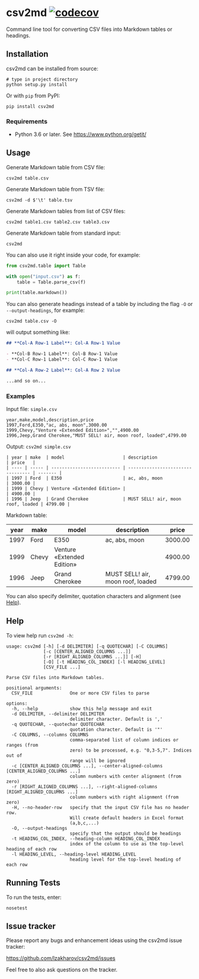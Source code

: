 # csv2md  [![codecov](https://codecov.io/gh/lzakharov/csv2md/graph/badge.svg?token=bqqWCT4BNo)](https://codecov.io/gh/lzakharov/csv2md)

Command line tool for converting CSV files into Markdown tables or headings.

## Installation

csv2md can be installed from source:

```commandline
# type in project directory
python setup.py install
```

Or with `pip` from PyPI:
```commandline
pip install csv2md
```

### Requirements

- Python 3.6 or later. See https://www.python.org/getit/

## Usage

Generate Markdown table from CSV file:

```commandline
csv2md table.csv
```

Generate Markdown table from TSV file:

```commandline
csv2md -d $'\t' table.tsv
```

Generate Markdown tables from list of CSV files:

```commandline
csv2md table1.csv table2.csv table3.csv
```

Generate Markdown table from standard input:

```commandline
csv2md
```

You can also use it right inside your code, for example:

```python
from csv2md.table import Table

with open("input.csv") as f:
    table = Table.parse_csv(f)

print(table.markdown())
```

You can also generate headings instead of a table by including the flag `-O` or `--output-headings`, for example:

```commandline
csv2md table.csv -O
```

will output something like:

```md
## **Col-A Row-1 Label**: Col-A Row-1 Value

- **Col-B Row-1 Label**: Col-B Row-1 Value
- **Col-C Row-1 Label**: Col-C Row-1 Value

## **Col-A Row-2 Label**: Col-A Row 2 Value

...and so on...
```

### Examples

Input file: `simple.csv`

```
year,make,model,description,price
1997,Ford,E350,"ac, abs, moon",3000.00
1999,Chevy,"Venture «Extended Edition»","",4900.00
1996,Jeep,Grand Cherokee,"MUST SELL! air, moon roof, loaded",4799.00
```

Output: `csv2md simple.csv`

```
| year | make  | model                      | description                       | price   |
| ---- | ----- | -------------------------- | --------------------------------- | ------- |
| 1997 | Ford  | E350                       | ac, abs, moon                     | 3000.00 |
| 1999 | Chevy | Venture «Extended Edition» |                                   | 4900.00 |
| 1996 | Jeep  | Grand Cherokee             | MUST SELL! air, moon roof, loaded | 4799.00 |
```

Markdown table:

| year | make  | model                      | description                       | price   |
| ---- | ----- | -------------------------- | --------------------------------- | ------- |
| 1997 | Ford  | E350                       | ac, abs, moon                     | 3000.00 |
| 1999 | Chevy | Venture «Extended Edition» |                                   | 4900.00 |
| 1996 | Jeep  | Grand Cherokee             | MUST SELL! air, moon roof, loaded | 4799.00 |

You can also specify delimiter, quotation characters and alignment (see [Help](https://github.com/lzakharov/csv2md#help)). 

## Help

To view help run `csv2md -h`:

```commandline
usage: csv2md [-h] [-d DELIMITER] [-q QUOTECHAR] [-C COLUMNS]
              [-c [CENTER_ALIGNED_COLUMNS ...]]
              [-r [RIGHT_ALIGNED_COLUMNS ...]] [-H]
              [-O] [-t HEADING_COL_INDEX] [-l HEADING_LEVEL]
              [CSV_FILE ...]

Parse CSV files into Markdown tables.

positional arguments:
  CSV_FILE              One or more CSV files to parse

options:
  -h, --help            show this help message and exit
  -d DELIMITER, --delimiter DELIMITER
                        delimiter character. Default is ','
  -q QUOTECHAR, --quotechar QUOTECHAR
                        quotation character. Default is '"'
  -C COLUMNS, --columns COLUMNS
                        comma-separated list of column indices or ranges (from
                        zero) to be processed, e.g. "0,3-5,7". Indices out of
                        range will be ignored
  -c [CENTER_ALIGNED_COLUMNS ...], --center-aligned-columns [CENTER_ALIGNED_COLUMNS ...]
                        column numbers with center alignment (from zero)
  -r [RIGHT_ALIGNED_COLUMNS ...], --right-aligned-columns [RIGHT_ALIGNED_COLUMNS ...]
                        column numbers with right alignment (from zero)
  -H, --no-header-row   specify that the input CSV file has no header row.
                        Will create default headers in Excel format
                        (a,b,c,...)
  -O, --output-headings
                        specify that the output should be headings
  -t HEADING_COL_INDEX, --heading-column HEADING_COL_INDEX
                        index of the column to use as the top-level heading of each row
  -l HEADING_LEVEL, --heading-level HEADING_LEVEL
                        heading level for the top-level heading of each row
```

## Running Tests

To run the tests, enter:

```commandline
nosetest
```

## Issue tracker
Please report any bugs and enhancement ideas using the csv2md issue tracker:

https://github.com/lzakharov/csv2md/issues

Feel free to also ask questions on the tracker.
